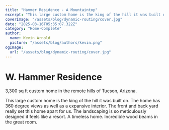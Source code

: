 ```yaml
---
title: "Hammer Residence - A Mountaintop"
excerpt: "This large custom home is the king of the hill it was built on. The home has 360 degree views as well as a expansive interior. The front and back yard really set this home apart for us. The landscaping is so meticulously designed it feels like a resort. A timeless home. Incredible wood beams in the great room. "
coverImage: "/assets/blog/dynamic-routing/cover.jpg"
date: "2025-03-16T05:35:07.322Z"
category: "Home-Complete"
author:
  name: Kevin Arnold
  picture: "/assets/blog/authors/kevin.png"
ogImage:
  url: "/assets/blog/dynamic-routing/cover.jpg"
---
```



# W. Hammer Residence
3,300 sq ft custom home in the remote hills of Tucson, Arizona.

This large custom home is the king of the hill it was built on. The home has 360 degree views as well as a expansive interior. The front and back yard really set this home apart for us. The landscaping is so meticulously designed it feels like a resort. A timeless home. Incredible wood beams in the great room. 


